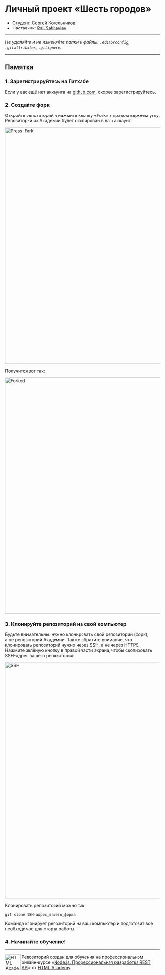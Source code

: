 # Личный проект «Шесть городов»

- Студент: [Сергей Котельников](https://up.htmlacademy.ru/nodejs-api/6/user/1487045).
- Наставник: [Rail Sakhaviev](https://htmlacademy.ru/profile/id1331891).

---

_Не удаляйте и не изменяйте папки и файлы:_
_`.editorconfig`, `.gitattributes`, `.gitignore`._

---

## Памятка

### 1. Зарегистрируйтесь на Гитхабе

Если у вас ещё нет аккаунта на [github.com](https://github.com/join), скорее зарегистрируйтесь.

### 2. Создайте форк

Откройте репозиторий и нажмите кнопку «Fork» в правом верхнем углу. Репозиторий из Академии будет скопирован в ваш аккаунт.

<img width="769" alt="Press 'Fork'" src="https://cloud.githubusercontent.com/assets/259739/20264045/a1ddbf40-aa7a-11e6-9a1a-724a1c0123c8.png">

Получится вот так:

<img width="769" alt="Forked" src="https://cloud.githubusercontent.com/assets/259739/20264122/f63219a6-aa7a-11e6-945a-89818fc7c014.png">

### 3. Клонируйте репозиторий на свой компьютер

Будьте внимательны: нужно клонировать свой репозиторий (форк), а не репозиторий Академии. Также обратите внимание, что клонировать репозиторий нужно через SSH, а не через HTTPS. Нажмите зелёную кнопку в правой части экрана, чтобы скопировать SSH-адрес вашего репозитория:

<img width="769" alt="SSH" src="https://cloud.githubusercontent.com/assets/259739/20264180/42704126-aa7b-11e6-9ab4-73372b812a53.png">

Клонировать репозиторий можно так:

```
git clone SSH-адрес_вашего_форка
```

Команда клонирует репозиторий на ваш компьютер и подготовит всё необходимое для старта работы.

### 4. Начинайте обучение!

---

<a href="https://htmlacademy.ru/profession/fullstack"><img align="left" width="50" height="50" title="HTML Academy" src="https://up.htmlacademy.ru/static/img/intensive/nodejs/logo-for-github-2.png"></a>

Репозиторий создан для обучения на профессиональном онлайн‑курсе «[Node.js. Профессиональная разработка REST API](https://htmlacademy.ru/profession/fullstack)» от [HTML Academy](https://htmlacademy.ru).
